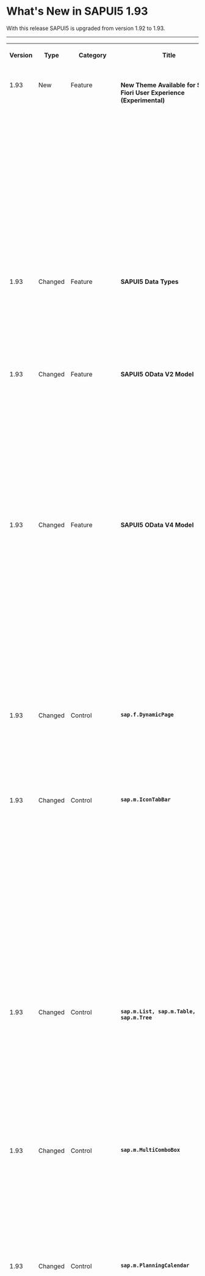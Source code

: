 <!-- loiof273340e4c3f4d4180296af070f59f50 -->

# What's New in SAPUI5 1.93

With this release SAPUI5 is upgraded from version 1.92 to 1.93.



****


<table>
<tr>
<th valign="top">

Version

</th>
<th valign="top">

Type

</th>
<th valign="top">

Category

</th>
<th valign="top">

Title

</th>
<th valign="top">

Description

</th>
<th valign="top">

Action

</th>
<th valign="top">

Available as of

</th>
</tr>
<tr>
<td valign="top">

1.93 

</td>
<td valign="top">

New 

</td>
<td valign="top">

Feature 

</td>
<td valign="top">

**New Theme Available for SAP Fiori User Experience \(Experimental\)** 

</td>
<td valign="top">

**New Theme Available for SAP Fiori User Experience \(Experimental\)**

We have introduced a new theme with SAPUI5 1.93.3, the preview version of the *Horizon* visual theme for SAP Fiori \(theme ID: `sap_horizon`\), as an addition to the existing themes. To preview the new theme, see [https://ui5.sap.com/?sap-ui-theme=sap\_horizon\#/controls](https://ui5.sap.com/?sap-ui-theme=sap_horizon#/controls).

> ### Note:  
> The theme has the status 'experimental' and thus is subject to change. It must not be used as a basis for custom themes as long as the status is 'experimental'.

<sub>New•Feature•Info Only•1.93</sub>

</td>
<td valign="top">

Info Only

</td>
<td valign="top">

2021-08-12

</td>
</tr>
<tr>
<td valign="top">

1.93 

</td>
<td valign="top">

Changed 

</td>
<td valign="top">

Feature 

</td>
<td valign="top">

**SAPUI5 Data Types** 

</td>
<td valign="top">

**SAPUI5 Data Types**

The new version of SAPUI5 introduces a new `skipDecimalsValidation` constraint for the `sap.ui.model.odata.type.Unit` and `sap.ui.model.odata.type.Currency` data types. It allows you to switch off validation on the number of decimals.

<sub>Changed•Feature•Info Only•1.93</sub>

</td>
<td valign="top">

Info Only 

</td>
<td valign="top">

2021-08-12

</td>
</tr>
<tr>
<td valign="top">

1.93 

</td>
<td valign="top">

Changed 

</td>
<td valign="top">

Feature 

</td>
<td valign="top">

**SAPUI5 OData V2 Model** 

</td>
<td valign="top">

**SAPUI5 OData V2 Model**

The new version of the SAPUI5 OData V2 model introduces the following features:

-   An OData V2-specific context, `sap.ui.model.odata.v2.Context`. Methods of the OData V2 model now return this context instead of the basis context, `sap.ui.model.Context`.

-   The new `sap.ui.model.ListBinding#getCount` method, which returns the count of entries in a list.


<sub>Changed•Feature•Info Only•1.93</sub>

</td>
<td valign="top">

Info Only 

</td>
<td valign="top">

2021-08-12

</td>
</tr>
<tr>
<td valign="top">

1.93 

</td>
<td valign="top">

Changed 

</td>
<td valign="top">

Feature 

</td>
<td valign="top">

**SAPUI5 OData V4 Model** 

</td>
<td valign="top">

**SAPUI5 OData V4 Model**

The new version of the SAPUI5 OData V4 model introduces the following features:

-   A `search` property in the `$$aggregation` binding parameter that allows you to specify a search that is executed before the aggregation. Note that this requires the service to support the `search` transformation in `$apply`. For more information, see [Search Before Data Aggregation](../04_Essentials/data-aggregation-and-recursive-hierarchy-7d91431.md#loio7d914317c0b64c23824bf932cc8a4ae1__section_SBDA).

-   A `retryAfter` property in the technical details of a message originating from a response with a `Retry-After` header. For more information, see [Accessing the HTTP Status Code](../04_Essentials/server-messages-in-the-odata-v4-model-fbe1cb5.md#loiofbe1cb5613cf4a40a841750bf813238e__section_httpStatus).


<sub>Changed•Feature•Info Only•1.93</sub>

</td>
<td valign="top">

Info Only 

</td>
<td valign="top">

2021-08-12

</td>
</tr>
<tr>
<td valign="top">

1.93 

</td>
<td valign="top">

Changed 

</td>
<td valign="top">

Control 

</td>
<td valign="top">

**`sap.f.DynamicPage`** 

</td>
<td valign="top">

**`sap.f.DynamicPage`**

With the new `headerPinned` property and `headerContentPinnedStateChange` event, you can now control the pinned state of the `DynamicPageHeader` programmatically.For more information, see the [API Reference](https://ui5.sap.com/#/api/sap.f.DynamicPage).

<sub>Changed•Control•Info Only•1.93</sub>

</td>
<td valign="top">

Info Only 

</td>
<td valign="top">

2021-08-12

</td>
</tr>
<tr>
<td valign="top">

1.93 

</td>
<td valign="top">

Changed 

</td>
<td valign="top">

Control 

</td>
<td valign="top">

**`sap.m.IconTabBar`** 

</td>
<td valign="top">

**`sap.m.IconTabBar`**

-   We have updated the design of the overflow tab according to the latest SAP Fiori guidelines.

    ![](images/WhatsNew_193_OverflowTabs_90cdc6e.png)

    Additionally, when using the `StartAndEnd` tab overflow mode, both overflow tabs will display the number of tabs that they hold.

    ![](images/WhatsNew_193_OverflowStartAndEndTabs_d507f84.png)

    For more information, see the [Sample](https://ui5.sap.com/#/entity/sap.m.IconTabBar/sample/sap.m.sample.IconTabBarStartAndEndOverflow).

-   When the control is used in `Inline` header mode, icons can be added in front of the tab-filter titles. This allows, for example, the `sap.m.IconTabBar` control to be used as a horizontal navigation in the `sap.tnt.ToolHeader`.For more information, see the [Sample](https://ui5.sap.com/#/entity/sap.m.IconTabBar/sample/sap.m.sample.IconTabBarInlineIcons).


<sub>Changed•Control•Info Only•1.93</sub>

</td>
<td valign="top">

Info Only 

</td>
<td valign="top">

2021-08-12

</td>
</tr>
<tr>
<td valign="top">

1.93 

</td>
<td valign="top">

Changed 

</td>
<td valign="top">

Control 

</td>
<td valign="top">

**`sap.m.List, sap.m.Table, sap.m.Tree`** 

</td>
<td valign="top">

**`sap.m.List, sap.m.Table, sap.m.Tree`**

We have provided a new toggle option in multi-selection mode for these controls: If the new `multiSelectMode` property has the `Default` value, the table renders the *Select All* checkbox in the column header as before. If the value of the property is `ClearAll`, the *Select All* checkbox and the related feature are no longer available. The list or table then provides an option to deselect all selected items at once. For more information, see the [API Reference](https://ui5.sap.com/#/api/sap.m.ListBase%23methods/getMultiSelectMode) and the [Sample](https://ui5.sap.com/#/entity/sap.m.Table/sample/sap.m.sample.TableMultiSelectMode).

<sub>Changed•Control•Info Only•1.93</sub>

</td>
<td valign="top">

Info Only 

</td>
<td valign="top">

2021-08-12

</td>
</tr>
<tr>
<td valign="top">

1.93 

</td>
<td valign="top">

Changed 

</td>
<td valign="top">

Control 

</td>
<td valign="top">

**`sap.m.MultiComboBox`** 

</td>
<td valign="top">

**`sap.m.MultiComboBox`**

We have the range selection functionality in `sap.m.MultiComboBox`. Two new parameters have been introduced to the `selectionChange` event: `changedItems` and `selectAll`. Users can now select a group of items by holding the [Shift\] key and selecting the checkboxes of the first and the last items from the desired group. For more information, see the [Sample](https://ui5.sap.com/#/entity/sap.m.MultiComboBox/sample/sap.m.sample.MultiComboBox).

<sub>Changed•Control•Info Only•1.93</sub>

</td>
<td valign="top">

Info Only 

</td>
<td valign="top">

2021-08-12

</td>
</tr>
<tr>
<td valign="top">

1.93 

</td>
<td valign="top">

Changed 

</td>
<td valign="top">

Control 

</td>
<td valign="top">

**`sap.m.PlanningCalendar`** 

</td>
<td valign="top">

**`sap.m.PlanningCalendar`**

-   Application developers can now define relative timeframes that are different from the absolute values in the calendar. A relative view displays periods that are relative to a given custom start date. Common use-case scenarios include Week X, Day X \(since the start of a project\), etc. This feature is in experimental state. For more information, see the [API Reference](https://ui5.sap.com/#/api/sap.m.PlanningCalendarView) and the [Sample](https://ui5.sap.com/#/entity/sap.m.PlanningCalendar/sample/sap.m.sample.PlanningCalendarRelativeViews). 

-   We have introduced \(in experimental state\) a way to place custom content inside the `CalendarAppointment` control for non-SAP Fiori \(custom\) applications with a freestyle nature. When the `customContent` aggregation is used, the `title`, `text`, `description`, and `icon` properties of the appointment are ignored. The application developer must ensure that all of the accessibility requirements are met, and that the height of the content conforms with the height provided by the appointment. We do not recommend using interactive controls as content, as they may trigger unwanted selection of the appointment with unpredictable results. For more information, see the [API Reference](https://ui5.sap.com/#/api/sap.ui.unified.CalendarAppointment).


<sub>Changed•Control•Info Only•1.93</sub>

</td>
<td valign="top">

Info Only 

</td>
<td valign="top">

2021-08-12

</td>
</tr>
<tr>
<td valign="top">

1.93 

</td>
<td valign="top">

Changed 

</td>
<td valign="top">

Control 

</td>
<td valign="top">

**`sap.m.SelectDialog`, `sap.m.TableSelectDialog`** 

</td>
<td valign="top">

**`sap.m.SelectDialog`, `sap.m.TableSelectDialog`**

The `updateStarted`, `updateFinished`, and `selectionChange` events from an inner list or a table are now exposed to the `sap.m.SelectDialog` and `sap.m.TableSelectDialog` controls. Application developers can use these events to achieve lazy loading with JSON model. For more information, see the [Sample](https://ui5.sap.com/#/entity/sap.m.SelectDialog/sample/sap.m.sample.SelectDialogLazyLoading).

<sub>Changed•Control•Info Only•1.93</sub>

</td>
<td valign="top">

Info Only 

</td>
<td valign="top">

2021-08-12

</td>
</tr>
<tr>
<td valign="top">

1.93 

</td>
<td valign="top">

Changed 

</td>
<td valign="top">

Control 

</td>
<td valign="top">

**`sap.tnt.ToolPage`** 

</td>
<td valign="top">

**`sap.tnt.ToolPage`**

We have added a new `subHeader` aggregation to the control. You can use it to create a horizontal navigation bar in the tool page layout. For more information, see the [Sample](https://ui5.sap.com/#/entity/sap.tnt.ToolPage/sample/sap.tnt.sample.ToolPageNavigation).

<sub>Changed•Control•Info Only•1.93</sub>

</td>
<td valign="top">

Info Only 

</td>
<td valign="top">

2021-08-12

</td>
</tr>
<tr>
<td valign="top">

1.93 

</td>
<td valign="top">

Changed 

</td>
<td valign="top">

Control 

</td>
<td valign="top">

**`sap.ui.integration.widgets.Card`** 

</td>
<td valign="top">

**`sap.ui.integration.widgets.Card`**

-   We have introduced a Configuration Editor tool that supports the card integration process on the customer side. Roles that can use the Configuration Editor include local administrators, page/content administrators, and translators. For more information, see the [Configuration Editor](https://ui5.sap.com/test-resources/sap/ui/integration/demokit/cardExplorer/webapp/index.html#/designtime/overview) section and a [Card Sample](https://ui5.sap.com/test-resources/sap/ui/integration/demokit/cardExplorer/webapp/index.html#/explore/list) in the Card Explorer.

-   We have added \(in experimental state\) a new feature, and now Integration cards can have a footer with actionable buttons. Additionally, the List type card is enhanced and now list items support the same actionable buttons, including the option to remove the item. This behavior is achieved using the new `actionsStrip` \(experimental\) property that describes all buttons and their behavior. For more information, see the [Footer](https://ui5.sap.com/test-resources/sap/ui/integration/demokit/cardExplorer/webapp/index.html#/learn/footer), and [List Card](https://ui5.sap.com/test-resources/sap/ui/integration/demokit/cardExplorer/webapp/index.html#/learn/types/list) sections, and the [Footer](https://ui5.sap.com/test-resources/sap/ui/integration/demokit/cardExplorer/webapp/index.html#/explore/footer) and [List Card Quick Actions](https://ui5.sap.com/test-resources/sap/ui/integration/demokit/cardExplorer/webapp/index.html#/explore/list/quickActions) samples in the Card Explorer.


<sub>Changed•Control•Info Only•1.93</sub>

</td>
<td valign="top">

Info Only 

</td>
<td valign="top">

2021-08-12

</td>
</tr>
<tr>
<td valign="top">

1.93 

</td>
<td valign="top">

Changed 

</td>
<td valign="top">

Control 

</td>
<td valign="top">

**`sap.uxap.ObjectPageLayout`** 

</td>
<td valign="top">

**`sap.uxap.ObjectPageLayout`**

With the new `headerContentPinned` property and `pinnedStateChange` event, you can now control the pinned state of the `DynamicPageHeader` programmatically.For more information, see the [API Reference](https://ui5.sap.com/#/api/sap.uxap.ObjectPageLayout).

<sub>Changed•Control•Info Only•1.93</sub>

</td>
<td valign="top">

Info Only 

</td>
<td valign="top">

2021-08-12

</td>
</tr>
<tr>
<td valign="top">

1.93 

</td>
<td valign="top">

Changed 

</td>
<td valign="top">

SAP Fiori Elements 

</td>
<td valign="top">

**SAP Fiori elements for OData V4** 

</td>
<td valign="top">

**SAP Fiori elements for OData V4**

The following changes and new features are available for SAP Fiori elements for OData V4:

-   The content for the analytical list page has been enhanced with information for SAP Fiori elements for OData V4. For more information, see [Analytical List Page](../06_SAP_Fiori_Elements/analytical-list-page-3d33684.md).

-   App developers can now use singletons to influence the visibility of the *Create*, *Delete*, and *Edit* buttons. For more information, see [Adding Actions to Tables](../06_SAP_Fiori_Elements/adding-actions-to-tables-b623e0b.md).

-   Key users can now use variant management in the list report via SAPUI5 flexibility. For more information, see [Enabling an App for Key User Adaptation](../06_SAP_Fiori_Elements/enabling-an-app-for-key-user-adaptation-ccd45ba.md).

-   App developers can now use fractional digits on visual filters. For more information, see [Visual Filters](../06_SAP_Fiori_Elements/visual-filters-1714720.md).

-   App developers can now edit the values used in a custom header facet. For more information, see [Extension Points for Object Page Header Facets](../06_SAP_Fiori_Elements/extension-points-for-object-page-header-facets-61cf0ee.md).

-   The `FlexibleColumnLayoutActions` building block provides you with an easy way to instantiate the *Close*, *Enter Full Screen*, and *Exit Full Screen* buttons. For more information, see [Building Blocks](../06_SAP_Fiori_Elements/building-blocks-24c1304.md).

-   App developers can now display custom content in a dedicated tab together with regular tabs defined through annotations. For more information, see [Extension Points for Views in the List Report](../06_SAP_Fiori_Elements/extension-points-for-views-in-the-list-report-eb37203.md).

-   App developers can now use the `MicroChart` building block and the `Share` building block. For more information, see [Building Blocks](../06_SAP_Fiori_Elements/building-blocks-24c1304.md).


<sub>Changed•SAP Fiori Elements•Info Only•1.93</sub>

</td>
<td valign="top">

Info Only 

</td>
<td valign="top">

2021-08-12

</td>
</tr>
<tr>
<td valign="top">

1.93 

</td>
<td valign="top">

Changed 

</td>
<td valign="top">

User Documentation 

</td>
<td valign="top">

**FAQ for Smart Controls** 

</td>
<td valign="top">

**FAQ for Smart Controls**

To help you find all information about a control in a single place, we have moved the FAQ for several controls from the SAPUI5 documentation to the *API Reference* of the Demo Kit. In particular, we have moved the FAQ for the following smart controls:

-   [`SmartField`](https://ui5.sap.com/#/api/sap.ui.comp.smartfield.SmartField%23faq)

-   [`SmartFilterBar`](https://ui5.sap.com/#/api/sap.ui.comp.smartfilterbar.SmartFilterBar%23faq)

-   [`SmartTable`](https://ui5.sap.com/#/api/sap.ui.comp.smarttable.SmartTable%23faq)


You can now find them on the new *FAQ* tab in the *API Reference*.

<sub>Changed•User Documentation•Info Only•1.93</sub>

</td>
<td valign="top">

Info Only 

</td>
<td valign="top">

2021-08-12

</td>
</tr>
<tr>
<td valign="top">

1.93 

</td>
<td valign="top">

Changed 

</td>
<td valign="top">

Feature 

</td>
<td valign="top">

**Demo Kit Change Version Dialog** 

</td>
<td valign="top">

**Demo Kit Change Version Dialog**

We have improved the *Change Version* dialog to help you find the desired version faster. We grouped the patch numbers according to minor version, and we added a search field.

![](images/What_s_New_1_93_-_Demo_Kit_Change_Version_Dialog_859079f.png)

<sub>Changed•Feature•Info Only•1.93</sub>

</td>
<td valign="top">

Info Only 

</td>
<td valign="top">

2021-08-12

</td>
</tr>
</table>

**Related Information**  


[What's New in SAPUI5 1.129](what-s-new-in-sapui5-1-129-d22b8af.md "With this release SAPUI5 is upgraded from version 1.128 to 1.129.")

[What's New in SAPUI5 1.128](what-s-new-in-sapui5-1-128-1f76220.md "With this release SAPUI5 is upgraded from version 1.127 to 1.128.")

[What's New in SAPUI5 1.127](what-s-new-in-sapui5-1-127-e5e1317.md "With this release SAPUI5 is upgraded from version 1.126 to 1.127.")

[What's New in SAPUI5 1.126](what-s-new-in-sapui5-1-126-1d98116.md "With this release SAPUI5 is upgraded from version 1.125 to 1.126.")

[What's New in SAPUI5 1.125](what-s-new-in-sapui5-1-125-9d87044.md "With this release SAPUI5 is upgraded from version 1.124 to 1.125.")

[What's New in SAPUI5 1.124](what-s-new-in-sapui5-1-124-7f77c3f.md "With this release SAPUI5 is upgraded from version 1.123 to 1.124.")

[What's New in SAPUI5 1.123](what-s-new-in-sapui5-1-123-9d00ac7.md "With this release SAPUI5 is upgraded from version 1.122 to 1.123.")

[What's New in SAPUI5 1.122](what-s-new-in-sapui5-1-122-5d078da.md "With this release SAPUI5 is upgraded from version 1.121 to 1.122.")

[What's New in SAPUI5 1.121](what-s-new-in-sapui5-1-121-91a4a2f.md "With this release SAPUI5 is upgraded from version 1.120 to 1.121.")

[What's New in SAPUI5 1.120](what-s-new-in-sapui5-1-120-2359b63.md "With this release SAPUI5 is upgraded from version 1.119 to 1.120.")

[What's New in SAPUI5 1.119](what-s-new-in-sapui5-1-119-0b1903a.md "With this release SAPUI5 is upgraded from version 1.118 to 1.119.")

[What's New in SAPUI5 1.118](what-s-new-in-sapui5-1-118-3eecbde.md "With this release SAPUI5 is upgraded from version 1.117 to 1.118.")

[What's New in SAPUI5 1.117](what-s-new-in-sapui5-1-117-029d3b4.md "With this release SAPUI5 is upgraded from version 1.116 to 1.117.")

[What's New in SAPUI5 1.116](what-s-new-in-sapui5-1-116-ebd6f34.md "With this release SAPUI5 is upgraded from version 1.115 to 1.116.")

[What's New in SAPUI5 1.115](what-s-new-in-sapui5-1-115-409fde8.md "With this release SAPUI5 is upgraded from version 1.114 to 1.115.")

[What's New in SAPUI5 1.114](what-s-new-in-sapui5-1-114-890fce1.md "With this release SAPUI5 is upgraded from version 1.113 to 1.114.")

[What's New in SAPUI5 1.113](what-s-new-in-sapui5-1-113-a9553fe.md "With this release SAPUI5 is upgraded from version 1.112 to 1.113.")

[What's New in SAPUI5 1.112](what-s-new-in-sapui5-1-112-34afc69.md "With this release SAPUI5 is upgraded from version 1.111 to 1.112.")

[What's New in SAPUI5 1.111](what-s-new-in-sapui5-1-111-7a67837.md "With this release SAPUI5 is upgraded from version 1.110 to 1.111.")

[What's New in SAPUI5 1.110](what-s-new-in-sapui5-1-110-71a855c.md "With this release SAPUI5 is upgraded from version 1.109 to 1.110.")

[What's New in SAPUI5 1.109](what-s-new-in-sapui5-1-109-3264bd2.md "With this release SAPUI5 is upgraded from version 1.108 to 1.109.")

[What's New in SAPUI5 1.108](what-s-new-in-sapui5-1-108-66e33f0.md "With this release SAPUI5 is upgraded from version 1.107 to 1.108.")

[What's New in SAPUI5 1.107](what-s-new-in-sapui5-1-107-d4ff916.md "With this release SAPUI5 is upgraded from version 1.106 to 1.107.")

[What's New in SAPUI5 1.106](what-s-new-in-sapui5-1-106-5b497b0.md "With this release SAPUI5 is upgraded from version 1.105 to 1.106.")

[What's New in SAPUI5 1.105](what-s-new-in-sapui5-1-105-4d6c00e.md "With this release SAPUI5 is upgraded from version 1.104 to 1.105.")

[What's New in SAPUI5 1.104](what-s-new-in-sapui5-1-104-69e567c.md "With this release SAPUI5 is upgraded from version 1.103 to 1.104.")

[What's New in SAPUI5 1.103](what-s-new-in-sapui5-1-103-0e98c76.md "With this release SAPUI5 is upgraded from version 1.102 to 1.103.")

[What's New in SAPUI5 1.102](what-s-new-in-sapui5-1-102-f038c99.md "With this release SAPUI5 is upgraded from version 1.101 to 1.102.")

[What's New in SAPUI5 1.101](what-s-new-in-sapui5-1-101-7733b00.md "With this release SAPUI5 is upgraded from version 1.100 to 1.101.")

[What's New in SAPUI5 1.100](what-s-new-in-sapui5-1-100-27dec1d.md "With this release SAPUI5 is upgraded from version 1.99 to 1.100.")

[What's New in SAPUI5 1.99](what-s-new-in-sapui5-1-99-4f35848.md "With this release SAPUI5 is upgraded from version 1.98 to 1.99.")

[What's New in SAPUI5 1.98](what-s-new-in-sapui5-1-98-d9f16f2.md "With this release SAPUI5 is upgraded from version 1.97 to 1.98.")

[What's New in SAPUI5 1.97](what-s-new-in-sapui5-1-97-fa0e282.md "With this release SAPUI5 is upgraded from version 1.96 to 1.97.")

[What's New in SAPUI5 1.96](what-s-new-in-sapui5-1-96-7a9269f.md "With this release SAPUI5 is upgraded from version 1.95 to 1.96.")

[What's New in SAPUI5 1.95](what-s-new-in-sapui5-1-95-a1aea67.md "With this release SAPUI5 is upgraded from version 1.94 to 1.95.")

[What's New in SAPUI5 1.94](what-s-new-in-sapui5-1-94-c40f1e6.md "With this release SAPUI5 is upgraded from version 1.93 to 1.94.")

[What's New in SAPUI5 1.92](what-s-new-in-sapui5-1-92-1ef345d.md "With this release SAPUI5 is upgraded from version 1.91 to 1.92.")

[What's New in SAPUI5 1.91](what-s-new-in-sapui5-1-91-0a2bd79.md "With this release SAPUI5 is upgraded from version 1.90 to 1.91.")

[What's New in SAPUI5 1.90](what-s-new-in-sapui5-1-90-91c10c2.md "With this release SAPUI5 is upgraded from version 1.89 to 1.90.")

[What's New in SAPUI5 1.89](what-s-new-in-sapui5-1-89-e56cddc.md "With this release SAPUI5 is upgraded from version 1.88 to 1.89.")

[What's New in SAPUI5 1.88](what-s-new-in-sapui5-1-88-e15a206.md "With this release SAPUI5 is upgraded from version 1.87 to 1.88.")

[What's New in SAPUI5 1.87](what-s-new-in-sapui5-1-87-b506da7.md "With this release SAPUI5 is upgraded from version 1.86 to 1.87.")

[What's New in SAPUI5 1.86](what-s-new-in-sapui5-1-86-4c1c959.md "With this release SAPUI5 is upgraded from version 1.85 to 1.86.")

[What's New in SAPUI5 1.85](what-s-new-in-sapui5-1-85-1d18eb5.md "With this release SAPUI5 is upgraded from version 1.84 to 1.85.")

[What's New in SAPUI5 1.84](what-s-new-in-sapui5-1-84-dc76640.md "With this release SAPUI5 is upgraded from version 1.82 to 1.84.")

[What's New in SAPUI5 1.82](what-s-new-in-sapui5-1-82-3a8dd13.md "With this release SAPUI5 is upgraded from version 1.81 to 1.82.")

[What's New in SAPUI5 1.81](what-s-new-in-sapui5-1-81-f5e2a21.md "With this release SAPUI5 is upgraded from version 1.80 to 1.81.")

[What's New in SAPUI5 1.80](what-s-new-in-sapui5-1-80-8cee506.md "With this release SAPUI5 is upgraded from version 1.79 to 1.80.")

[What's New in SAPUI5 1.79](what-s-new-in-sapui5-1-79-99c4cdc.md "With this release SAPUI5 is upgraded from version 1.78 to 1.79.")

[What's New in SAPUI5 1.78](what-s-new-in-sapui5-1-78-f09b63e.md "With this release SAPUI5 is upgraded from version 1.77 to 1.78.")

[What's New in SAPUI5 1.77](what-s-new-in-sapui5-1-77-c46b439.md "With this release SAPUI5 is upgraded from version 1.76 to 1.77.")

[What's New in SAPUI5 1.76](what-s-new-in-sapui5-1-76-aad03b5.md "With this release SAPUI5 is upgraded from version 1.75 to 1.76.")

[What's New in SAPUI5 1.75](what-s-new-in-sapui5-1-75-5cbb62d.md "With this release SAPUI5 is upgraded from version 1.74 to 1.75.")

[What's New in SAPUI5 1.74](what-s-new-in-sapui5-1-74-c22208a.md "With this release SAPUI5 is upgraded from version 1.73 to 1.74.")

[What's New in SAPUI5 1.73](what-s-new-in-sapui5-1-73-231dd13.md "With this release SAPUI5 is upgraded from version 1.72 to 1.73.")

[What's New in SAPUI5 1.72](what-s-new-in-sapui5-1-72-521cad9.md "With this release SAPUI5 is upgraded from version 1.71 to 1.72.")

[What's New in SAPUI5 1.71](what-s-new-in-sapui5-1-71-a93a6a3.md "With this release SAPUI5 is upgraded from version 1.70 to 1.71.")

[What's New in SAPUI5 1.70](what-s-new-in-sapui5-1-70-f073d69.md "With this release SAPUI5 is upgraded from version 1.69 to 1.70.")

[What's New in SAPUI5 1.69](what-s-new-in-sapui5-1-69-89a18bd.md "With this release SAPUI5 is upgraded from version 1.68 to 1.69.")

[What's New in SAPUI5 1.68](what-s-new-in-sapui5-1-68-f94bf93.md "With this release SAPUI5 is upgraded from version 1.67 to 1.68.")

[What's New in SAPUI5 1.67](what-s-new-in-sapui5-1-67-a6b1472.md "With this release SAPUI5 is upgraded from version 1.66 to 1.67.")

[What's New in SAPUI5 1.66](what-s-new-in-sapui5-1-66-c9896e9.md "With this release SAPUI5 is upgraded from version 1.65 to 1.66.")

[What's New in SAPUI5 1.65](what-s-new-in-sapui5-1-65-0f5acfd.md "With this release SAPUI5 is upgraded from version 1.64 to 1.65.")

[What's New in SAPUI5 1.64](what-s-new-in-sapui5-1-64-0e30822.md "With this release SAPUI5 is upgraded from version 1.63 to 1.64.")

[What's New in SAPUI5 1.63](what-s-new-in-sapui5-1-63-e8d9da7.md "With this release SAPUI5 is upgraded from version 1.62 to 1.63.")

[What's New in SAPUI5 1.62](what-s-new-in-sapui5-1-62-771f4d5.md "With this release SAPUI5 is upgraded from version 1.61 to 1.62.")

[What's New in SAPUI5 1.61](what-s-new-in-sapui5-1-61-d991552.md "With this release SAPUI5 is upgraded from version 1.60 to 1.61.")

[What's New in SAPUI5 1.60](what-s-new-in-sapui5-1-60-5a0e1f7.md "With this release SAPUI5 is upgraded from version 1.58 to 1.60.")

[What's New in SAPUI5 1.58](what-s-new-in-sapui5-1-58-7c927aa.md "With this release SAPUI5 is upgraded from version 1.56 to 1.58.")

[What's New in SAPUI5 1.56](what-s-new-in-sapui5-1-56-108b7fd.md "With this release SAPUI5 is upgraded from version 1.54 to 1.56.")

[What's New in SAPUI5 1.54](what-s-new-in-sapui5-1-54-c838330.md "With this release SAPUI5 is upgraded from version 1.52 to 1.54.")

[What's New in SAPUI5 1.52](what-s-new-in-sapui5-1-52-849e1b6.md "With this release SAPUI5 is upgraded from version 1.50 to 1.52.")

[What's New in SAPUI5 1.50](what-s-new-in-sapui5-1-50-759e9f3.md "With this release SAPUI5 is upgraded from version 1.48 to 1.50.")

[What's New in SAPUI5 1.48](what-s-new-in-sapui5-1-48-fa1efac.md "With this release SAPUI5 is upgraded from version 1.46 to 1.48.")

[What's New in SAPUI5 1.46](what-s-new-in-sapui5-1-46-6307539.md "With this release SAPUI5 is upgraded from version 1.44 to 1.46.")

[What's New in SAPUI5 1.44](what-s-new-in-sapui5-1-44-a0cb7a0.md "With this release SAPUI5 is upgraded from version 1.42 to 1.44.")

[What's New in SAPUI5 1.42](what-s-new-in-sapui5-1-42-468b05d.md "With this release SAPUI5 is upgraded from version 1.40 to 1.42.")

[What's New in SAPUI5 1.40](what-s-new-in-sapui5-1-40-fbab50e.md "With this release SAPUI5 is upgraded from version 1.38 to 1.40.")

[What's New in SAPUI5 1.38](what-s-new-in-sapui5-1-38-f218918.md "With this release SAPUI5 is upgraded from version 1.36 to 1.38.")

